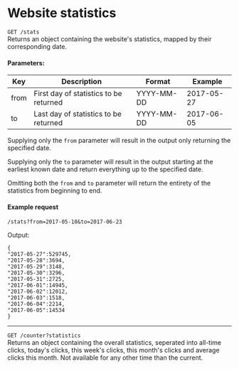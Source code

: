 # Website statistics

`GET /stats`  
Returns an object containing the website's statistics, mapped by their corresponding date.

#### Parameters:

| Key  | Description                            | Format     | Example    |
|------|----------------------------------------|------------|------------|
| from | First day of statistics to be returned | YYYY-MM-DD | 2017-05-27 |
| to   | Last day of statistics to be returned  | YYYY-MM-DD | 2017-06-05 |

Supplying only the `from` parameter will result in the output only returning the specified date.

Supplying only the `to` parameter will result in the output starting at the earliest known date and return everything up to the specified date.

Omitting both the `from` and `to` parameter will return the entirety of the statistics from beginning to end.

#### Example request

`/stats?from=2017-05-10&to=2017-06-23`

Output:

```
{
"2017-05-27":529745,
"2017-05-28":3694,
"2017-05-29":3148,
"2017-05-30":3296,
"2017-05-31":2725,
"2017-06-01":14945,
"2017-06-02":12012,
"2017-06-03":1518,
"2017-06-04":2214,
"2017-06-05":14534
}
```

---

`GET /counter?statistics`  
Returns an object containing the overall statistics, seperated into all-time clicks, today's clicks, this week's clicks, this month's clicks and average clicks this month. Not available for any other time than the current.